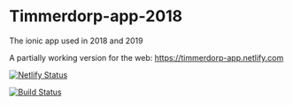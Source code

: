# Timmerdorp-app-2018
The ionic app used in 2018 and 2019

A partially working version for the web: https://timmerdorp-app.netlify.com

[![Netlify Status](https://api.netlify.com/api/v1/badges/d50eed96-c4f1-454a-8384-bff3875540c8/deploy-status)](https://app.netlify.com/sites/timmerdorp-app/deploys)

[![Build Status](https://travis-ci.org/SHoogland/timmerdorp-app-2018.svg?branch=develop)](https://travis-ci.org/SHoogland/timmerdorp-app-2018)
